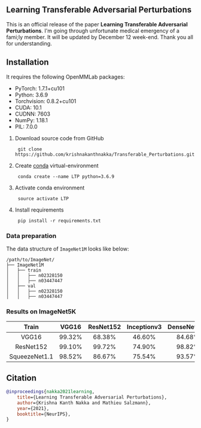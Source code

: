 
## Learning Transferable Adversarial Perturbations

This is an official release of the paper **Learning Transferable Adversarial Perturbations**. I'm going through unfortunate medical emergency of a fami;ly member. It will be updated by December 12 week-end. Thank you all for understanding.



## Installation

It requires the following OpenMMLab packages:

- PyTorch: 1.7.1+cu101
- Python: 3.6.9
- Torchvision: 0.8.2+cu101
- CUDA: 10.1
- CUDNN: 7603
- NumPy: 1.18.1
- PIL: 7.0.0

1. Download source code from GitHub
   ```
    git clone https://github.com/krishnakanthnakka/Transferable_Perturbations.git
   ```
2. Create [conda](https://docs.conda.io/en/latest/miniconda.html) virtual-environment
   ```
    conda create --name LTP python=3.6.9
   ```
3. Activate conda environment
   ```
    source activate LTP
   ```
4. Install requirements
   ```
    pip install -r requirements.txt
    ```


### Data preparation

The data structure of ```ImageNet1M``` looks like below:

```text
/path/to/ImageNet/
├── ImageNet1M
│   ├── train
│   │   ├── n02328150
│   │   ├── n03447447
│   ├── val
│   │   ├── n02328150
│   │   ├── n03447447
```


### Results on ImageNet5K

| Train  | VGG16 | ResNet152 | Inceptionv3 | DenseNet121 | SqueezeNet1.1 | ShuffleNet  | MNASNet  |    MobileNet |
| :---:  | :---: | :---:     | :---:       | :---:       | :---:      | :---:       |  :---:   |       :---:  |
|  VGG16| 99.32% |68.38%    | 46.60%        |84.68%      | 86.52%     | 67.84%      | 90.44%   |   60.08%     |
|ResNet152|99.10%|  99.72%  | 74.90%        |  98.82%   | 89.12%        | 96.48%    | 94.00%    |86.44%         |
|SqueezeNet1.1|  98.52%|   86.67%|   75.54% |   93.57%  |  92.47% |   89.44%        | 92.91%    |   82.75%|

## Citation

```bibtex
@inproceedings{nakka2021learning,
    title={Learning Transferable Adversarial Perturbations},
    author={Krishna Kanth Nakka and Mathieu Salzmann},
    year={2021},
    booktitle={NeurIPS},
}
```
